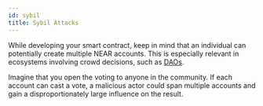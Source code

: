 ```yaml
---
id: sybil
title: Sybil Attacks
---
```


While developing your smart contract, keep in mind that an individual can potentially create multiple NEAR accounts. This is especially relevant in ecosystems involving crowd decisions, such as [DAOs](../../../2.build/5.primitives/dao.md).

Imagine that you open the voting to anyone in the community. If each account can cast a vote, a malicious actor could span multiple accounts and gain a disproportionately large influence on the result.
